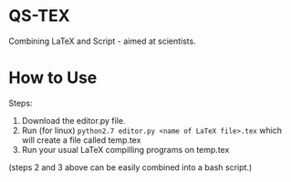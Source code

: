 # QS-TEX
Combining LaTeX and Script - aimed at scientists.
# How to Use
Steps:
 1. Download the editor.py file.
 2. Run (for linux) `python2.7 editor.py <name of LaTeX file>.tex` which will create a file called temp.tex
 3. Run your usual LaTeX compilling programs on temp.tex
 
(steps 2 and 3 above can be easily combined into a bash script.)
